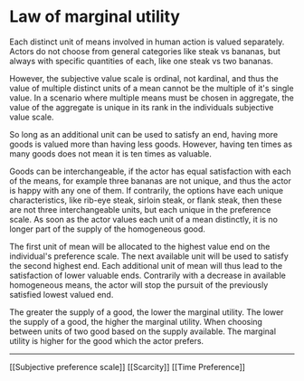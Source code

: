 # Law of marginal utility

Each distinct unit of means involved in human action is valued separately. Actors do not choose from general categories like steak vs bananas, but always with specific quantities of each, like one steak vs two bananas.

However, the subjective value scale is ordinal, not kardinal, and thus the value of multiple distinct units of a mean cannot be the multiple of it's single value. In a scenario where multiple means must be chosen in aggregate, the value of the aggregate is unique in its rank in the individuals subjective value scale.

So long as an additional unit can be used to satisfy an end, having more goods is valued more than having less goods. However, having ten times as many goods does not mean it is ten times as valuable.

Goods can be interchangeable, if the actor has equal satisfaction with each of the means, for example three bananas are not unique, and thus the actor is happy with any one of them. If contrarily, the options have each unique characteristics, like rib-eye steak, sirloin steak, or flank steak, then these are not three interchangeable units, but each unique in the preference scale. As soon as the actor values each unit of a mean distinctly, it is no longer part of the supply of the homogeneous good.

The first unit of mean will be allocated to the highest value end on the individual's preference scale. The next available unit will be used to satisfy the second highest end. Each additional unit of mean will thus lead to the satisfaction of lower valuable ends. Contrarily with a decrease in available homogeneous means, the actor will stop the pursuit of the previously satisfied lowest valued end.

The greater the supply of a good, the lower the marginal utility. The lower the supply of a good, the higher the marginal utility. When choosing between units of two good based on the supply available. The marginal utility is higher for the good which the actor prefers.

---
[[Subjective preference scale]]
[[Scarcity]]
[[Time Preference]]
